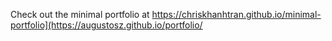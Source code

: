 Check out the minimal portfolio at https://chriskhanhtran.github.io/minimal-portfolio](https://augustosz.github.io/portfolio/
